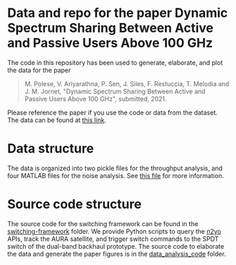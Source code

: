 # Data and repo for the paper Dynamic Spectrum Sharing Between Active and Passive Users Above 100 GHz

The code in this repository has been used to generate, elaborate, and plot the data for the paper 

> M. Polese, V. Ariyarathna, P. Sen, J. Siles, F. Restuccia, T. Melodia and J. M. Jornet, "Dynamic Spectrum Sharing Between Active and Passive Users Above 100 GHz", submitted, 2021.

Please reference the paper if you use the code or data from the dataset. The data can be found at [this link](http://hdl.handle.net/2047/D20427338).

<!-- Please reference the paper if you use the code or data from the dataset: [bibtex entry](https://ece.northeastern.edu/wineslab/wines_bibtex/polese2021mobihoc.txt)
 -->

# Data structure

The data is organized into two pickle files for the throughput analysis, and four MATLAB files for the noise analysis. See [this file](data_analysis_code/data-readme.md) for more information.

# Source code structure

The source code for the switching framework can be found in the [switching-framework](switching-framework) folder. We provide Python scripts to query the [n2yo](https://n2yo.com) APIs, track the AURA satellite, and trigger switch commands to the SPDT switch of the dual-band backhaul prototype. The source code to elaborate the data and generate the paper figures is in the [data_analysis_code](data_analysis_code) folder.



